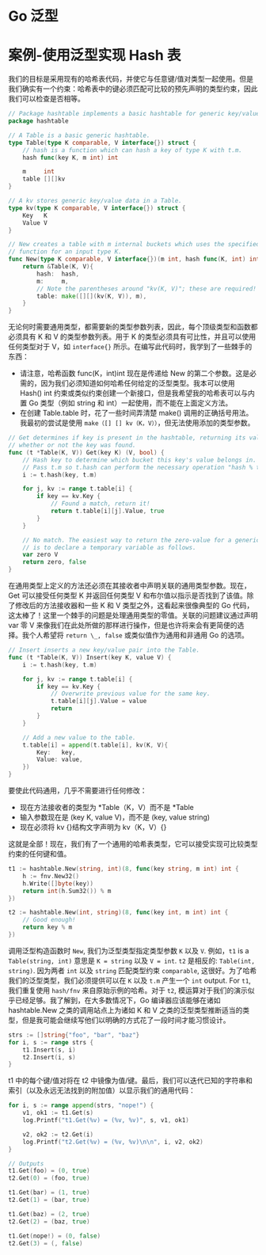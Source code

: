 # Go 泛型

# 案例-使用泛型实现 Hash 表

我们的目标是采用现有的哈希表代码，并使它与任意键/值对类型一起使用。但是我们确实有一个约束：哈希表中的键必须匹配可比较的预先声明的类型约束，因此我们可以检查是否相等。

```go
// Package hashtable implements a basic hashtable for generic key/value pairs.
package hashtable

// A Table is a basic generic hashtable.
type Table(type K comparable, V interface{}) struct {
    // hash is a function which can hash a key of type K with t.m.
    hash func(key K, m int) int

	m     int
	table [][]kv
}

// A kv stores generic key/value data in a Table.
type kv(type K comparable, V interface{}) struct {
	Key   K
	Value V
}

// New creates a table with m internal buckets which uses the specified hash
// function for an input type K.
func New(type K comparable, V interface{})(m int, hash func(K, int) int) *Table(K, V) {
	return &Table(K, V){
		hash:  hash,
        m:     m,
        // Note the parentheses around "kv(K, V)"; these are required!
		table: make([][](kv(K, V)), m),
	}
}
```

无论何时需要通用类型，都需要新的类型参数列表，因此，每个顶级类型和函数都必须具有 K 和 V 的类型参数列表。用于 K 的类型必须具有可比性，并且可以使用任何类型对于 V，如 `interface{}` 所示。在编写此代码时，我学到了一些棘手的东西：

- 请注意，哈希函数 func(K，int)int 现在是传递给 New 的第二个参数。这是必需的，因为我们必须知道如何哈希任何给定的泛型类型。我本可以使用 Hash() int 约束或类似约束创建一个新接口，但是我希望我的哈希表可以与内置 Go 类型（例如 string 和 int）一起使用，而不能在上面定义方法。
- 在创建 Table.table 时，花了一些时间弄清楚 make() 调用的正确括号用法。我最初的尝试是使用 `make（[] [] kv（K，V））`，但无法使用添加的类型参数。

```go
// Get determines if key is present in the hashtable, returning its value and
// whether or not the key was found.
func (t *Table(K, V)) Get(key K) (V, bool) {
    // Hash key to determine which bucket this key's value belongs in.
    // Pass t.m so t.hash can perform the necessary operation "hash % t.m".
    i := t.hash(key, t.m)

    for j, kv := range t.table[i] {
        if key == kv.Key {
            // Found a match, return it!
            return t.table[i][j].Value, true
        }
    }

    // No match. The easiest way to return the zero-value for a generic type
    // is to declare a temporary variable as follows.
    var zero V
    return zero, false
}
```

在通用类型上定义的方法还必须在其接收者中声明关联的通用类型参数。现在，Get 可以接受任何类型 K 并返回任何类型 V 和布尔值以指示是否找到了该值。除了修改后的方法接收器和一些 K 和 V 类型之外，这看起来很像典型的 Go 代码，这太棒了！这里一个棘手的问题是处理通用类型的零值。关联的问题建议通过声明 var 零 V 来像我们在此处所做的那样进行操作，但是也许将来会有更简便的选择。我个人希望将 `return \_, false` 或类似值作为通用和非通用 Go 的选项。

```go
// Insert inserts a new key/value pair into the Table.
func (t *Table(K, V)) Insert(key K, value V) {
	i := t.hash(key, t.m)

	for j, kv := range t.table[i] {
		if key == kv.Key {
            // Overwrite previous value for the same key.
			t.table[i][j].Value = value
			return
		}
	}

	// Add a new value to the table.
	t.table[i] = append(t.table[i], kv(K, V){
		Key:   key,
		Value: value,
	})
}
```

要使此代码通用，几乎不需要进行任何修改：

- 现在方法接收者的类型为 *Table（K，V）而不是 *Table
- 输入参数现在是 (key K, value V)，而不是 (key, value string)
- 现在必须将 kv {}结构文字声明为 kv（K，V）{}

这就是全部！现在，我们有了一个通用的哈希表类型，它可以接受实现可比较类型约束的任何键和值。

```go
t1 := hashtable.New(string, int)(8, func(key string, m int) int {
	h := fnv.New32()
	h.Write([]byte(key))
	return int(h.Sum32()) % m
})

t2 := hashtable.New(int, string)(8, func(key int, m int) int {
	// Good enough!
	return key % m
})
```

调用泛型构造函数时 `New`, 我们为泛型类型指定类型参数 `K` 以及 `V`. 例如，`t1` is a `Table(string, int)` 意思是 `K = string` 以及 `V = int`. `t2` 是相反的: `Table(int, string)`. 因为两者 `int` 以及 `string` 匹配类型约束 `comparable`, 这很好。为了哈希我们的泛型类型，我们必须提供可以在 `K` 以及 `t.m` 产生一个 `int` output. For `t1`,我们重复使用 `hash/fnv` 来自原始示例的哈希。对于 `t2`, 模运算对于我们的演示似乎已经足够。我了解到，在大多数情况下，Go 编译器应该能够在诸如 hashtable.New 之类的调用站点上为诸如 K 和 V 之类的泛型类型推断适当的类型，但是我可能会继续写他们以明确的方式花了一段时间才能习惯设计。

```go
strs := []string{"foo", "bar", "baz"}
for i, s := range strs {
	t1.Insert(s, i)
	t2.Insert(i, s)
}
```

t1 中的每个键/值对将在 t2 中镜像为值/键。最后，我们可以迭代已知的字符串和索引（以及永远无法找到的附加值）以显示我们的通用代码：

```go
for i, s := range append(strs, "nope!") {
	v1, ok1 := t1.Get(s)
	log.Printf("t1.Get(%v) = (%v, %v)", s, v1, ok1)

	v2, ok2 := t2.Get(i)
	log.Printf("t2.Get(%v) = (%v, %v)\n\n", i, v2, ok2)
}

// Outputs
t1.Get(foo) = (0, true)
t2.Get(0) = (foo, true)

t1.Get(bar) = (1, true)
t2.Get(1) = (bar, true)

t1.Get(baz) = (2, true)
t2.Get(2) = (baz, true)

t1.Get(nope!) = (0, false)
t2.Get(3) = (, false)
```
